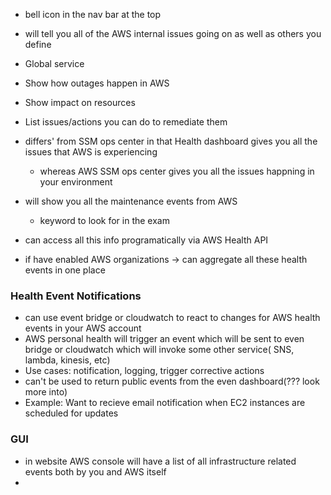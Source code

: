 * bell icon in the nav bar at the top
* will tell you all of the AWS internal issues going on as well as others you define
* Global service
* Show how outages happen in AWS
* Show impact on resources
* List issues/actions you can do to remediate them
* differs' from SSM ops center in that Health dashboard gives you all the issues that AWS is experiencing
    * whereas AWS SSM ops center gives you all the issues happning in your environment

* will show you all the maintenance events from AWS
    * keyword to look for in the exam

* can access all this info programatically via AWS Health API

* if have enabled AWS organizations -> can aggregate all these health events in one place


### Health Event Notifications
* can use event bridge or cloudwatch to react to changes for AWS health events in your AWS account
* AWS personal health will trigger an event which will be sent to even bridge or cloudwatch which will invoke some other service( SNS, lambda, kinesis, etc) 
* Use cases: notification, logging, trigger corrective actions
* can't be used to return public events from the even dashboard(??? look more into) 
* Example: Want to recieve email notification when EC2 instances are scheduled for updates


### GUI
* in website AWS console will have a list of all infrastructure related events both by you and AWS itself
* 